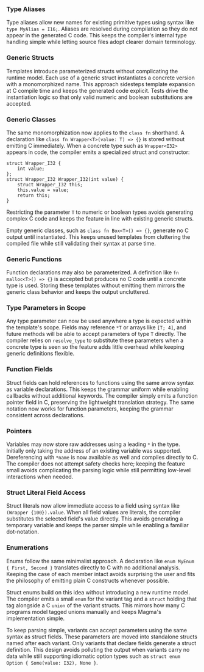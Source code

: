 ### Type Aliases
Type aliases allow new names for existing primitive types using syntax like
`type MyAlias = I16;`. Aliases are resolved during compilation so they do not
appear in the generated C code. This keeps the compiler's internal type handling
simple while letting source files adopt clearer domain terminology.

### Generic Structs
Templates introduce parameterized structs without complicating the runtime
model. Each use of a generic struct instantiates a concrete version with a
monomorphized name. This approach sidesteps template expansion at C compile
time and keeps the generated code explicit. Tests drive the instantiation logic
so that only valid numeric and boolean substitutions are accepted.

### Generic Classes
The same monomorphization now applies to the `class fn` shorthand. A
declaration like `class fn Wrapper<T>(value: T) => {}` is stored without
emitting C immediately. When a concrete type such as `Wrapper<I32>` appears in
code, the compiler emits a specialized struct and constructor:

```
struct Wrapper_I32 {
    int value;
};
struct Wrapper_I32 Wrapper_I32(int value) {
    struct Wrapper_I32 this;
    this.value = value;
    return this;
}
```
Restricting the parameter `T` to numeric or boolean types avoids generating
complex C code and keeps the feature in line with existing generic structs.

Empty generic classes, such as `class fn Box<T>() => {}`, generate no C output
until instantiated. This keeps unused templates from cluttering the compiled
file while still validating their syntax at parse time.

### Generic Functions
Function declarations may also be parameterized. A definition like
`fn malloc<T>() => {}` is accepted but produces no C code until a concrete type
is used. Storing these templates without emitting them mirrors the generic
class behavior and keeps the output uncluttered.

### Type Parameters in Scope
Any type parameter can now be used anywhere a type is expected within the
template's scope. Fields may reference `*T` or arrays like `[T; 4]`, and future
methods will be able to accept parameters of type `T` directly. The compiler
relies on `resolve_type` to substitute these parameters when a concrete type is
seen so the feature adds little overhead while keeping generic definitions
flexible.

### Function Fields
Struct fields can hold references to functions using the same arrow syntax as
variable declarations. This keeps the grammar uniform while enabling callbacks
without additional keywords. The compiler simply emits a function pointer field
in C, preserving the lightweight translation strategy.
The same notation now works for function parameters, keeping the grammar
consistent across declarations.

### Pointers
Variables may now store raw addresses using a leading `*` in the type.
Initially only taking the address of an existing variable was supported.
Dereferencing with `*name` is now available as well and compiles directly to
C. The compiler does not attempt safety checks here; keeping the feature small
avoids complicating the parsing logic while still permitting low-level
interactions when needed.

### Struct Literal Field Access
Struct literals now allow immediate access to a field using syntax like
`(Wrapper {100}).value`. When all field values are literals, the compiler
substitutes the selected field's value directly. This avoids generating a
temporary variable and keeps the parser simple while enabling a familiar
dot-notation.

### Enumerations
Enums follow the same minimalist approach. A declaration like
`enum MyEnum { First, Second }` translates directly to C with no additional
analysis. Keeping the case of each member intact avoids surprising the user
and fits the philosophy of emitting plain C constructs whenever possible.

Struct enums build on this idea without introducing a new runtime model. The
compiler emits a small `enum` for the variant tag and a `struct` holding that
tag alongside a C `union` of the variant structs. This mirrors how many C
programs model tagged unions manually and keeps Magma's implementation simple.

To keep parsing simple, variants can accept parameters using the same syntax as
struct fields. These parameters are moved into standalone structs named after
each variant. Only variants that declare fields generate a struct definition.
This design avoids polluting the output when variants carry no data while still
supporting idiomatic option types such as `struct enum Option { Some(value: I32),
None }`.

